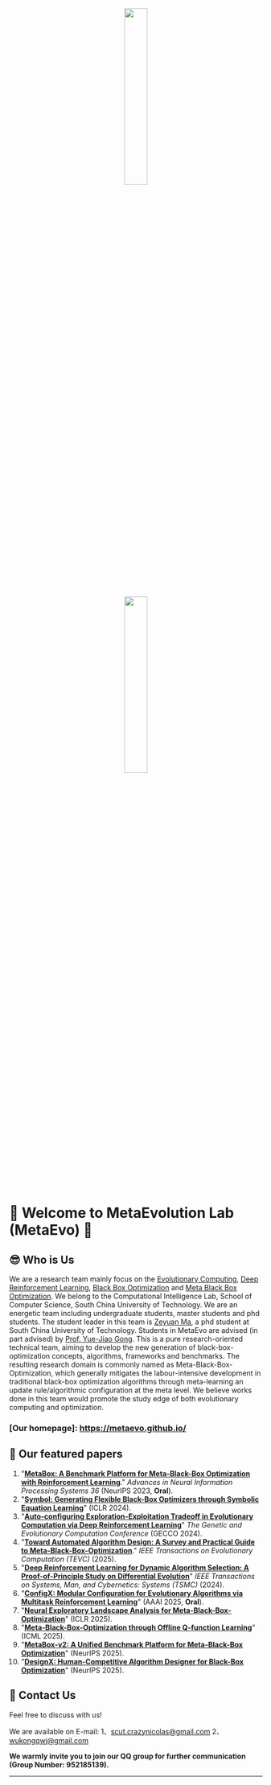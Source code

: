<div align=center>
<img src="/profile/scut.jpg" width="30%">
</div>
<div align=center>
<img src="/profile/logo.png" width="30%">
</div>

# :star2: Welcome to MetaEvolution Lab (MetaEvo) :star2:

## :sunglasses: Who is Us


We are a research team mainly focus on the [Evolutionary Computing](), [Deep Reinforcement Learning](), [Black Box Optimization]() and [Meta Black Box Optimization](). We belong to the Computational Intelligence Lab, School of Computer Science, South China University of Technology. We are an energetic team including undergraduate students, master students and phd students. The student leader in this team is [Zeyuan Ma](https://scholar.google.com/citations?user=Jcy8wPgAAAAJ&hl=zh-CN), a phd student at South China University of Technology. Students in MetaEvo are advised (in part advised) by [Prof. Yue-Jiao Gong](https://scholar.google.com/citations?user=Mi0Zu3IAAAAJ&hl=zh-CN). This is a pure research-oriented technical team, aiming to develop the new generation of black-box-optimization concepts, algorithms, frameworks and benchmarks. The resulting research domain is commonly named as Meta-Black-Box-Optimization, which generally mitigates the labour-intensive development in traditional black-box optimization algorithms through meta-learning an update rule/algorithmic configuration at the meta level. We believe works done in this team would promote the study edge of both evolutionary computing and optimization. 

### [Our homepage]: https://metaevo.github.io/

## :beers: Our featured papers
1. "[**MetaBox: A Benchmark Platform for Meta-Black-Box Optimization with Reinforcement Learning**](https://proceedings.neurips.cc/paper_files/paper/2023/file/232eee8ef411a0a316efa298d7be3c2b-Paper-Datasets_and_Benchmarks.pdf)." *Advances in Neural Information Processing Systems 36* (NeurIPS 2023, **Oral**).
2. "[**Symbol: Generating Flexible Black-Box Optimizers through Symbolic Equation Learning**](https://openreview.net/forum?id=vLJcd43U7a&noteId=Z5vpEil2mt)" (ICLR 2024).
3. "[**Auto-configuring Exploration-Exploitation Tradeoff in Evolutionary Computation via Deep Reinforcement Learning**](https://arxiv.org/pdf/2404.08239.pdf)" *The Genetic and Evolutionary Computation Conference* (GECCO 2024).
4. "[**Toward Automated Algorithm Design: A Survey and Practical Guide to Meta-Black-Box-Optimization**](https://arxiv.org/abs/2411.00625)." *IEEE Transactions on Evolutionary Computation (TEVC)* (2025).
5. "[**Deep Reinforcement Learning for Dynamic Algorithm Selection: A Proof-of-Principle Study on Differential Evolution**](https://ieeexplore.ieee.org/abstract/document/10496708)" *IEEE Transactions on Systems, Man, and Cybernetics: Systems (TSMC)* (2024).
6. "[**ConfigX: Modular Configuration for Evolutionary Algorithms via Multitask Reinforcement Learning**](https://arxiv.org/abs/2412.07507)" (AAAI 2025, **Oral**).
7. "[**Neural Exploratory Landscape Analysis for Meta-Black-Box-Optimization**](https://openreview.net/forum?id=EEI5R89Cmv)" (ICLR 2025).
8. "[**Meta-Black-Box-Optimization through Offline Q-function Learning**](https://arxiv.org/abs/2505.02010)" (ICML 2025).
9. "[**MetaBox-v2: A Unified Benchmark Platform for Meta-Black-Box Optimization**](https://arxiv.org/pdf/2505.17745)" (NeurIPS 2025).
10. "[**DesignX: Human-Competitive Algorithm Designer for Black-Box Optimization**](https://arxiv.org/pdf/2505.17866)" (NeurIPS 2025).

## :e-mail: Contact Us

Feel free to discuss with us! 

We are available on E-mail: 1、scut.crazynicolas@gmail.com 2、wukongqwj@gmail.com

**We warmly invite you to join our QQ group for further communication (Group Number: 952185139).**
***



